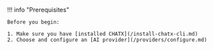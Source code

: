 !!! info "Prerequisites"

    Before you begin:
    
    1. Make sure you have [installed CHATX](/install-chatx-cli.md)
    2. Choose and configure an [AI provider](/providers/configure.md)